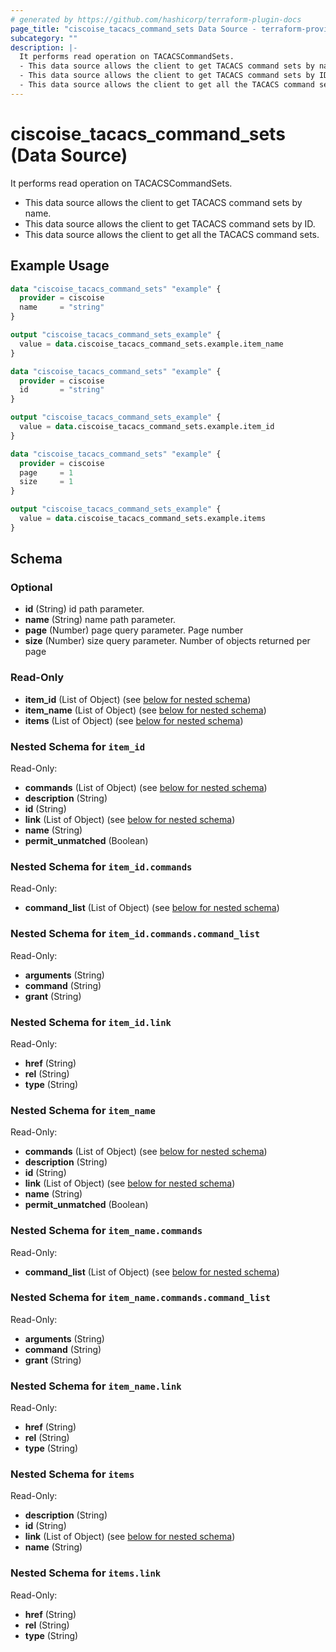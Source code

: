 ```yaml
---
# generated by https://github.com/hashicorp/terraform-plugin-docs
page_title: "ciscoise_tacacs_command_sets Data Source - terraform-provider-ciscoise"
subcategory: ""
description: |-
  It performs read operation on TACACSCommandSets.
  - This data source allows the client to get TACACS command sets by name.
  - This data source allows the client to get TACACS command sets by ID.
  - This data source allows the client to get all the TACACS command sets.
---
```


# ciscoise_tacacs_command_sets (Data Source)

It performs read operation on TACACSCommandSets.

- This data source allows the client to get TACACS command sets by name.
- This data source allows the client to get TACACS command sets by ID.
- This data source allows the client to get all the TACACS command sets.

## Example Usage

```terraform
data "ciscoise_tacacs_command_sets" "example" {
  provider = ciscoise
  name     = "string"
}

output "ciscoise_tacacs_command_sets_example" {
  value = data.ciscoise_tacacs_command_sets.example.item_name
}

data "ciscoise_tacacs_command_sets" "example" {
  provider = ciscoise
  id       = "string"
}

output "ciscoise_tacacs_command_sets_example" {
  value = data.ciscoise_tacacs_command_sets.example.item_id
}

data "ciscoise_tacacs_command_sets" "example" {
  provider = ciscoise
  page     = 1
  size     = 1
}

output "ciscoise_tacacs_command_sets_example" {
  value = data.ciscoise_tacacs_command_sets.example.items
}
```

<!-- schema generated by tfplugindocs -->
## Schema

### Optional

- **id** (String) id path parameter.
- **name** (String) name path parameter.
- **page** (Number) page query parameter. Page number
- **size** (Number) size query parameter. Number of objects returned per page

### Read-Only

- **item_id** (List of Object) (see [below for nested schema](#nestedatt--item_id))
- **item_name** (List of Object) (see [below for nested schema](#nestedatt--item_name))
- **items** (List of Object) (see [below for nested schema](#nestedatt--items))

<a id="nestedatt--item_id"></a>
### Nested Schema for `item_id`

Read-Only:

- **commands** (List of Object) (see [below for nested schema](#nestedobjatt--item_id--commands))
- **description** (String)
- **id** (String)
- **link** (List of Object) (see [below for nested schema](#nestedobjatt--item_id--link))
- **name** (String)
- **permit_unmatched** (Boolean)

<a id="nestedobjatt--item_id--commands"></a>
### Nested Schema for `item_id.commands`

Read-Only:

- **command_list** (List of Object) (see [below for nested schema](#nestedobjatt--item_id--commands--command_list))

<a id="nestedobjatt--item_id--commands--command_list"></a>
### Nested Schema for `item_id.commands.command_list`

Read-Only:

- **arguments** (String)
- **command** (String)
- **grant** (String)



<a id="nestedobjatt--item_id--link"></a>
### Nested Schema for `item_id.link`

Read-Only:

- **href** (String)
- **rel** (String)
- **type** (String)



<a id="nestedatt--item_name"></a>
### Nested Schema for `item_name`

Read-Only:

- **commands** (List of Object) (see [below for nested schema](#nestedobjatt--item_name--commands))
- **description** (String)
- **id** (String)
- **link** (List of Object) (see [below for nested schema](#nestedobjatt--item_name--link))
- **name** (String)
- **permit_unmatched** (Boolean)

<a id="nestedobjatt--item_name--commands"></a>
### Nested Schema for `item_name.commands`

Read-Only:

- **command_list** (List of Object) (see [below for nested schema](#nestedobjatt--item_name--commands--command_list))

<a id="nestedobjatt--item_name--commands--command_list"></a>
### Nested Schema for `item_name.commands.command_list`

Read-Only:

- **arguments** (String)
- **command** (String)
- **grant** (String)



<a id="nestedobjatt--item_name--link"></a>
### Nested Schema for `item_name.link`

Read-Only:

- **href** (String)
- **rel** (String)
- **type** (String)



<a id="nestedatt--items"></a>
### Nested Schema for `items`

Read-Only:

- **description** (String)
- **id** (String)
- **link** (List of Object) (see [below for nested schema](#nestedobjatt--items--link))
- **name** (String)

<a id="nestedobjatt--items--link"></a>
### Nested Schema for `items.link`

Read-Only:

- **href** (String)
- **rel** (String)
- **type** (String)


